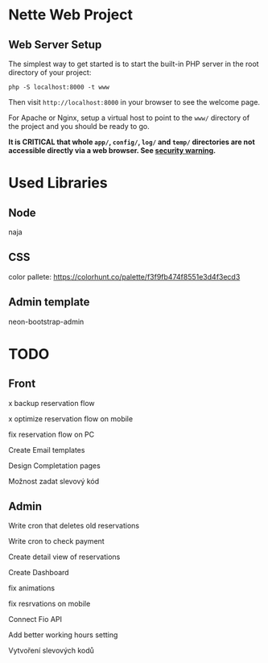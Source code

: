 # Nette Web Project

## Web Server Setup

The simplest way to get started is to start the built-in PHP server in the root directory of your project:

    php -S localhost:8000 -t www

Then visit `http://localhost:8000` in your browser to see the welcome page.

For Apache or Nginx, setup a virtual host to point to the `www/` directory of the project and you
should be ready to go.

**It is CRITICAL that whole `app/`, `config/`, `log/` and `temp/` directories are not accessible directly
via a web browser. See [security warning](https://nette.org/security-warning).**

# Used Libraries

## Node

naja

## CSS
color pallete: https://colorhunt.co/palette/f3f9fb474f8551e3d4f3ecd3

## Admin template

neon-bootstrap-admin

# TODO

## Front

x backup reservation flow

x optimize reservation flow on mobile

fix reservation flow on PC

Create Email templates

Design Completation pages

Možnost zadat slevový kód



## Admin

Write cron that deletes old reservations

Write cron to check payment

Create detail view of reservations

Create Dashboard

fix animations

fix resrvations on mobile

Connect Fio API

Add better working hours setting

Vytvoření slevových kodů






